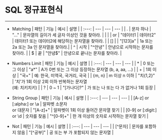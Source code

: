 # SQL 정규표현식
---

* Matching
  | 패턴 | 기능 | 예시 | 설명 |
  | :---: | --- | --- | --- |
  | . | 문자 하나 | "..." | 문자열의 길이가 세 글자 이상인 것을 찾아라. |
  | \| | or | "데이터1 \| 데이터2" | 데이터1 또는 데이터2에 해당하는 문자열을 찾아라. |
  | [] | | "[123]a" | 1a 또는 2a 또는 3a 인 문자열을 찾아라.|
  | ^ | 시작 | "^안녕" | 안녕으로 시작하는 문자를 찾아라. |
  | $ | 끝 | "안녕$" | 안녕으로 끝나는 문자를 찾아라. |

* Numbers Limit
  | 패턴 | 기능 | 예시 | 설명 |
  | :---: | --- | --- | --- |
  | * | 0 또는 그 이상 | "a*" | A가 0번 또는 그 이상 등장하는 문자열 (b, a, aa, ...) |
  | + | 1회 이상 | "국+" | 예: 한국, 미역국, 국거리, 국국 |
  | {m, n} | m 이상 n 이하 | "치{1,2}" | '치'가 1회 이상 2회 이하 반복하는 문자열 <br>(예: 치키치키) |
  | ? | 0 ~ 1 | "[가나다]?" | 가 또는 나 또는 다 가 없거나 1회 등장 |

* String Group
  | 패턴 | 기능 | 예시 | 설명 |
  | :---: | --- | --- | --- |
  | [A-z] or [:alpha:] or \a | 알파벳 소문자 <br> or 대문자 | "[A-z]+" | 알파벳이 1회 이상 들어간 문자열 찾기 |
  | [0-9] or [:digit:] or \d | 숫자를 찾음 | "^\[0-9]+" | 한 개 이상의 숫자로 시작하는 문자열 찾기 |

* Not
  | 패턴 | 기능 | 예시 | 설명 |
  | :---: | --- | --- | --- |
  | [^문자] | 문자를 포함하지 않음 | "[^공부]" | 공 또는 부 가 포함되지 않는 문자열 |